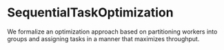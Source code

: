 # SequentialTaskOptimization
 We formalize an optimization approach based on partitioning workers into groups and assigning tasks in a manner that maximizes throughput.
